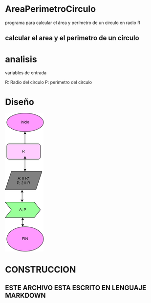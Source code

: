 # AreaPerimetroCirculo
programa para calcular el área y perímetro de un circulo en radio R

## calcular el area y el perimetro de un circulo

# analisis

variables de entrada 

R: Radio del circulo
P: perimetro del circulo

# Diseño

![Diagrama de flujo](diagrama.png "diagrama de flujo")

# CONSTRUCCION

## ESTE ARCHIVO ESTA ESCRITO EN LENGUAJE MARKDOWN 


